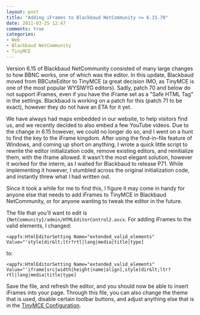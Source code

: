 ```yaml
---
layout: post
title: "Adding iFrames to Blackbaud NetCommunity <= 6.15.70"
date: 2011-03-25 12:47
comments: true
categories: 
- Web
- Blackbaud NetCommunity
- TinyMCE
---
```

Version 6.15 of Blackbaud NetCommunity consisted of many large changes to how BBNC works, one of which was the editor. In this update, Blackbaud moved from BBCuteEditor to TinyMCE (a great decision IMO, as TinyMCE is one of the most popular WYSIWYG editors). Sadly, patch 70 and below do not support iFrames, even if you have the iFrame set as a "Safe HTML Tag" in the settings. Blackbaud is working on a patch for this (patch 71 to be exact), however they do not have an ETA for it yet.

We have always had maps embedded in our website, to help visitors find us, and we recently decided to also embed a few YouTube videos. Due to the change in 6.15 however, we could no longer do so, and I went on a hunt to find the key to the iFrame kingdom. After using the find-in-file feature of Windows, and coming up short on anything, I wrote a quick little script to rewrite the editor initialization code, remove existing editors, and reinitialize them, with the iframe allowed. It wasn't the most elegant solution, however it worked for the interm, as I waited for Blackbaud to release P71. While implementing it however, I stumbled across the original initialization code, and instantly threw what I had written out.

Since it took a while for me to find this, I figure it may come in handy for anyone else that needs to add iFrames to TinyMCE in Blackbaud NetCommunity, or for anyone wanting to tweak the editor in the future.

The file that you'll want to edit is `{NetCommunity}/admin/HTMLEditorControl2.ascx`. For adding iFrames to the valid elements, I changed:

``` plain 
<appfx:HtmlEditorSetting Name="extended_valid_elements" Value="'style[dir&lt;ltr?rtl|lang|media|title|type]
```

to:

``` plain 
<appfx:HtmlEditorSetting Name="extended_valid_elements" Value="'iframe[src|width|height|name|align],style[dir&lt;ltr?rtl|lang|media|title|type]
```

Save the file, and refresh the editor, and you should now be able to insert iFrames into your page. Through this file, you can also change the theme that is used, disable certain toolbar buttons, and adjust anything else that is in the [TinyMCE Configuration](http://tinymce.moxiecode.com/wiki.php/Configuration).
